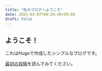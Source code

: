 ```yaml
---
title: "私のブログへようこそ"
date: 2025-03-07T00:29:40+09:00
draft: false
---
```


## ようこそ！

これはHugoで作成したシンプルなブログです。

[最初の投稿](/posts/first-post/)を読んでみてください。
